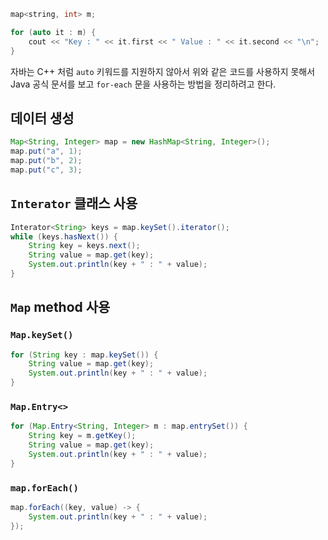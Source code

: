 ```cpp
map<string, int> m;

for (auto it : m) {
    cout << "Key : " << it.first << " Value : " << it.second << "\n";
}
```

자바는 C++ 처럼 `auto` 키워드를 지원하지 않아서 위와 같은 코드를 사용하지 못해서 Java 공식 문서를 보고 `for-each` 문을 사용하는 방법을 정리하려고 한다.

## 데이터 생성

```java
Map<String, Integer> map = new HashMap<String, Integer>();
map.put("a", 1);
map.put("b", 2);
map.put("c", 3);
```

## `Interator` 클래스 사용

```java
Interator<String> keys = map.keySet().iterator();
while (keys.hasNext()) {
    String key = keys.next();
    String value = map.get(key);
    System.out.println(key + " : " + value);
}
```

## `Map` method 사용

### `Map.keySet()`

```java
for (String key : map.keySet()) {
    String value = map.get(key);
    System.out.println(key + " : " + value);
}
```

### `Map.Entry<>`

```java
for (Map.Entry<String, Integer> m : map.entrySet()) {
    String key = m.getKey();
    String value = map.get(key);
    System.out.println(key + " : " + value);
}
```

### `map.forEach()`

```java
map.forEach((key, value) -> {
    System.out.println(key + " : " + value);
});
```
